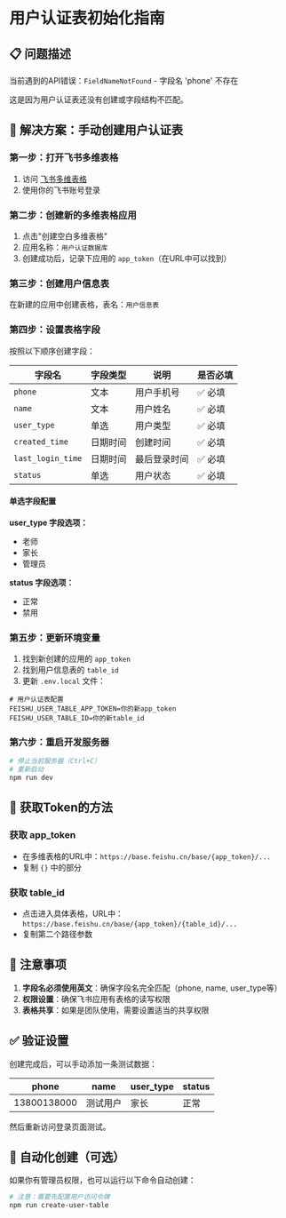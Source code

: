 # 用户认证表初始化指南

## 📋 问题描述

当前遇到的API错误：`FieldNameNotFound` - 字段名 'phone' 不存在

这是因为用户认证表还没有创建或字段结构不匹配。

## 🔧 解决方案：手动创建用户认证表

### 第一步：打开飞书多维表格

1. 访问 [飞书多维表格](https://base.feishu.cn/)
2. 使用你的飞书账号登录

### 第二步：创建新的多维表格应用

1. 点击"创建空白多维表格"
2. 应用名称：`用户认证数据库`
3. 创建成功后，记录下应用的 `app_token`（在URL中可以找到）

### 第三步：创建用户信息表

在新建的应用中创建表格，表名：`用户信息表`

### 第四步：设置表格字段

按照以下顺序创建字段：

| 字段名 | 字段类型 | 说明 | 是否必填 |
|--------|----------|------|----------|
| `phone` | 文本 | 用户手机号 | ✅ 必填 |
| `name` | 文本 | 用户姓名 | ✅ 必填 |
| `user_type` | 单选 | 用户类型 | ✅ 必填 |
| `created_time` | 日期时间 | 创建时间 | ✅ 必填 |
| `last_login_time` | 日期时间 | 最后登录时间 | ✅ 必填 |
| `status` | 单选 | 用户状态 | ✅ 必填 |

#### 单选字段配置

**user_type 字段选项：**
- 老师
- 家长  
- 管理员

**status 字段选项：**
- 正常
- 禁用

### 第五步：更新环境变量

1. 找到新创建的应用的 `app_token`
2. 找到用户信息表的 `table_id`
3. 更新 `.env.local` 文件：

```env
# 用户认证表配置
FEISHU_USER_TABLE_APP_TOKEN=你的新app_token
FEISHU_USER_TABLE_ID=你的新table_id
```

### 第六步：重启开发服务器

```bash
# 停止当前服务器（Ctrl+C）
# 重新启动
npm run dev
```

## 📝 获取Token的方法

### 获取 app_token
- 在多维表格的URL中：`https://base.feishu.cn/base/{app_token}/...`
- 复制 `{}` 中的部分

### 获取 table_id  
- 点击进入具体表格，URL中：`https://base.feishu.cn/base/{app_token}/{table_id}/...`
- 复制第二个路径参数

## 🚨 注意事项

1. **字段名必须使用英文**：确保字段名完全匹配（phone, name, user_type等）
2. **权限设置**：确保飞书应用有表格的读写权限
3. **表格共享**：如果是团队使用，需要设置适当的共享权限

## ✅ 验证设置

创建完成后，可以手动添加一条测试数据：

| phone | name | user_type | status |
|-------|------|-----------|--------|
| 13800138000 | 测试用户 | 家长 | 正常 |

然后重新访问登录页面测试。

## 🔄 自动化创建（可选）

如果你有管理员权限，也可以运行以下命令自动创建：

```bash
# 注意：需要先配置用户访问令牌
npm run create-user-table
``` 